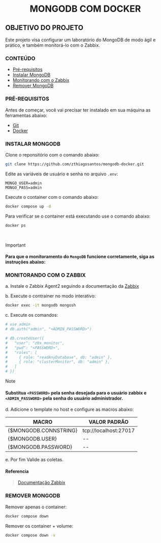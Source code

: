 <h1 align="center">MONGODB COM DOCKER</h1>

## OBJETIVO DO PROJETO
Este projeto visa configurar um laboratório do MongoDB de modo ágil e prático, e também monitorá-lo com o Zabbix.

### CONTEÚDO
<!--ts-->
   * [Pré-requisitos](#pr%C3%A9-requisitos)
   * [Instalar MongoDB](#instalar-mongodb)
   * [Monitorando com o Zabbix](#monitorando-com-o-zabbix)
   * [Remover MongoDB](#remover-mongodb)
<!--te-->

### PRÉ-REQUISITOS

Antes de começar, você vai precisar ter instalado em sua máquina as ferramentas abaixo:

- [Git](https://git-scm.com/download/linux)
- [Docker](https://docs.docker.com/engine/install/)

### INSTALAR MONGODB

Clone o reponsitório com o comando abaixo:
```bash
git clone https://github.com/zthiagosantos/mongodb-docker.git
```

Edite as variáveis de usuário e senha no arquivo `.env`:
```env
MONGO_USER=admin
MONGO_PASS=admin
```

Execute o container com o comando abaixo:
```bash
docker compose up -d
```

Para verificar se o container está executando use o comando abaixo:
```bash
docker ps
```

<br>

> [!IMPORTANT]
> #### Para que o monitoramento do `MongoDB` funcione corretamente, siga as instruções abaixo:

### MONITORANDO COM O ZABBIX

a. Instale o Zabbix Agent2 seguindo a documentação da [Zabbix](https://www.zabbix.com/br/download)

b. Execute o contrainer no modo interativo:

```bash
docker exec -it mongodb mongosh
```

c. Execute os comandos:
```bash
# use admin
# db.auth("admin", "<ADMIN_PASSWORD>")

# db.createUser({
#   "user": "zbx_monitor",
#   "pwd": "<PASSWORD>",
#   "roles": [
#     { role: "readAnyDatabase", db: "admin" },
#     { role: "clusterMonitor", db: "admin" },
#   ]
# })
```

> [!NOTE]
> #### Substitua `<PASSWORD>` pela senha desejada para o usuário zabbix e `<ADMIN_PASSWORD>` pela senha do usuário administrador.

d. Adicione o template no host e configure as macros abaixo:

| MACRO                 | VALOR PADRÃO          |
| --------------------- | --------------------- |
| {$MONGODB.CONNSTRING} | tcp://localhost:27017 |
| {$MONGODB.USER}       |          --           |
| {$MONGODB.PASSWORD}   |          --           |

e. Por fim Valide as coletas.

#### Referencia
> [Documentação Zabbix](https://www.zabbix.com/integrations/mongodb)

### REMOVER MONGODB
Remover apenas o container:
```bash
docker compose down
```

Remover os container + volume:
```bash
docker compose down -v
```
